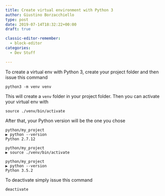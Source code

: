 ```yaml
---
title: Create virtual environment with Python 3
author: Giustino Borzacchiello
type: post
date: 2019-07-14T18:32:22+00:00
draft: true

classic-editor-remember:
  - block-editor
categories:
  - Dev Stuff

---
```

To create a virtual env with Python 3, create your project folder and then issue this command

<pre class="wp-block-code"><code>python3 -m venv venv</code></pre>

This will create a `venv` folder in your project folder. Then you can activate your virtual env with

<pre class="wp-block-code"><code>source ./venv/bin/activate</code></pre>

After that, your Python version will be the one you chose

<pre class="wp-block-code"><code>python/my_project
▶ python --version
Python 2.7.12

python/my_project
▶ source ./venv/bin/activate

python/my_project
▶ python --version          
Python 3.5.2
</code></pre>

To deactivate simply issue this command

<pre class="wp-block-code"><code>deactivate</code></pre>